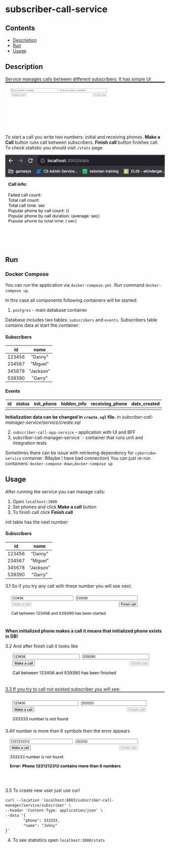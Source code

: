 # subscriber-call-service

## Contents

* [Description](#description)
* [Run](#run)
* [Usage](#usage)

## Description

Service manages calls between different subscribers. It has simple UI
![./images/img.png](./images/img.png)
To start a call you write two numbers: initial and receiving phones.
**Make a Call** button runs call between subscribers.
**Finish call** button finishes call.
To check statistic you should visit `/stats` page

![img_1.png](./images/img_1.png)



## Run
### Docker Compose
You can run the application via `docker-compose.yml`.
Run command `docker-compose up`.

In this case all components following containers will be started:

1. `postgres` - main  database container

Database includes two tables: `subscribers` and `events`.
Subscribers table contains data at start the container:

#### Subscribers

|     id      | name |
|:-----------:|:----:|
|   123456    | "Danny" |
|   234567    | "Miguel"  |
|   345678    | "Jackson"  |
|  539390     | "Garry"  |

#### Events

| id | status | init_phone | hidden_info | receiving_phone |     date_created     |
|:--:|:------:|:----------:|:-----------:|:---------------:|:--------------------:|
|    |   |            |             |                 |  |



**Initialization data can be changed in `create.sql` file.** in _subcriber-call-manager-service/service/create.sql_


2. `subscriber-call-app-service` - application with UI and BFF
3. subcriber-call-manager-service` - container that runs unit and integration tests


Sometimes there can be issue with retrieving dependency for `cybercube-service` container. (Maybe I have bad connection)
You can just re-run containers: `docker-compose down`,`docker-compose up`



## Usage

After running the service you can manage calls:

1. Open `localhost:3000`
2. Set phones and click **Make a call** button
3. To finish call click  **Finish call**

init table has the next number:
#### Subscribers

|     id      | name |
|:-----------:|:----:|
|   123456    | "Danny" |
|   234567    | "Miguel"  |
|   345678    | "Jackson"  |
|  539390     | "Garry"  |

3.1 So if you try any call with these number you will see next:
![img_2.png](./images/img_2.png)

**When initialized phone makes a call it means that initialized phone exists in DB!**

3.2 And after finish call it looks like
![img_3.png](./images/img_3.png)

3.3 If you try to call not existed subscriber you will see: 
![img_4.png](./images/img_4.png)

3.4if number is more than 6 symbols then the error appears
![img_5.png](./images/img_5.png)

3.5 To create new user just use curl

```
curl --location 'localhost:8083/subscriber-call-manager/service/subscriber' \
--header 'Content-Type: application/json' \
--data '{
        "phone": 333333,
        "name": "Johny"
}'
```

4. To see statistics open `localhost:3000/stats`







 

